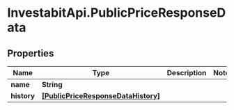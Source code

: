 # InvestabitApi.PublicPriceResponseData

## Properties
Name | Type | Description | Notes
------------ | ------------- | ------------- | -------------
**name** | **String** |  | 
**history** | [**[PublicPriceResponseDataHistory]**](PublicPriceResponseDataHistory.md) |  | 


